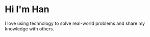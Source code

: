 # Hi I'm Han
I love using technology to solve real-world problems and share my knowledge with others.

